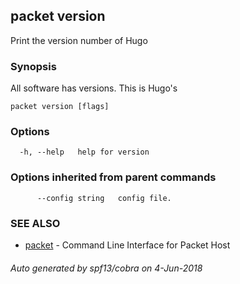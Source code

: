 ## packet version

Print the version number of Hugo

### Synopsis

All software has versions. This is Hugo's

```
packet version [flags]
```

### Options

```
  -h, --help   help for version
```

### Options inherited from parent commands

```
      --config string   config file.
```

### SEE ALSO

* [packet](packet.md)	 - Command Line Interface for Packet Host

###### Auto generated by spf13/cobra on 4-Jun-2018
